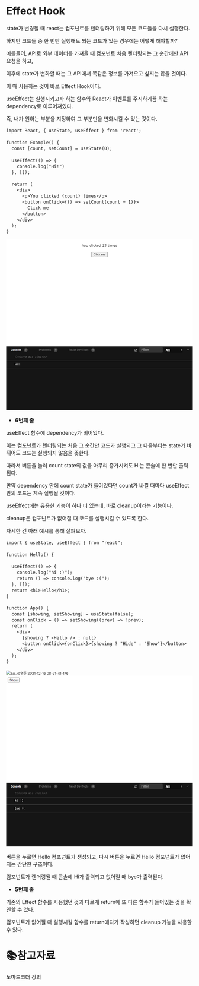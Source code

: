

# Effect Hook

state가 변경될 때 react는 컴포넌트를 렌더링하기 위해 모든 코드들을 다시 실행한다.

하지만 코드들 중 한 번만 실행해도 되는 코드가 있는 경우에는 어떻게 해야할까?

예를들어, API로 외부 데이터를 가져올 때 컴포넌트 처음 렌더링되는 그 순간에만 API 요청을 하고,

이후에 state가 변화할 때는 그 API에서 똑같은 정보를 가져오고 싶지는 않을 것이다.

이 때 사용하는 것이 바로 Effect Hook이다. 



useEffect는 실행시키고자 하는 함수와 React가 이벤트를 주시하게끔 하는 dependency로 이루어져있다.

즉, 내가 원하는 부분을 지정하여 그 부분만을 변화시킬 수 있는 것이다.

```react
import React, { useState, useEffect } from 'react';

function Example() {
  const [count, setCount] = useState(0);

  useEffect(() => {
    console.log("Hi!")
  }, []);

  return (
    <div>
      <p>You clicked {count} times</p>
      <button onClick={() => setCount(count + 1)}>
        Click me
      </button>
    </div>
  );
}

```

  <img src="./md-images/2조_정영준 2021-12-16 08-19-29-558-16396104051031.jpg" alt="2조_정영준 2021-12-16 08-19-29-558" style="zoom: 67%;" />

- **6번째 줄**

useEffect 함수에 dependency가 비어있다.

이는 컴포넌트가 렌더링되는 처음 그 순간만 코드가 실행되고 그 다음부터는 state가 바뀌어도 코드는 실행되지 않음을 뜻한다.

따라서 버튼을 눌러 count state의 값을 아무리 증가시켜도 Hi는 콘솔에 한 번만 출력된다.

만약 dependency 안에 count state가 들어있다면 count가 바뀔 때마다 useEffect 안의 코드는 계속 실행될 것이다.



useEffect에는 유용한 기능이 하나 더 있는데, 바로 cleanup이라는 기능이다.

cleanup은 컴포넌트가 없어질 때 코드를 실행시킬 수 있도록 한다.

자세한 건 아래 예시를 통해 살펴보자.

```react
import { useState, useEffect } from "react";

function Hello() {
    
  useEffect(() => {
    console.log("hi :)");
    return () => console.log("bye :(");
  }, []);
  return <h1>Hello</h1>;
}

function App() {
  const [showing, setShowing] = useState(false);
  const onClick = () => setShowing((prev) => !prev);
  return (
    <div>
      {showing ? <Hello /> : null}
      <button onClick={onClick}>{showing ? "Hide" : "Show"}</button>
    </div>
  );
}
```

<img src="C:\Users\User\Desktop\코딩\코딩 사진\2조_정영준 2021-12-16 08-21-35-586.jpg" alt="2조_정영준 2021-12-16 08-21-41-176" style="zoom:67%;" />	

<img src="./md-images/2조_정영준 2021-12-16 08-21-41-176-16396105733182.jpg" alt="2조_정영준 2021-12-16 08-21-41-176" style="zoom:67%;" />	

버튼을 누르면 Hello 컴포넌트가 생성되고, 다시 버튼을 누르면 Hello 컴포넌트가 없어지는 간단한 구조이다.

컴포넌트가 렌더링될 때 콘솔에 Hi가 출력되고 없어질 때 bye가 출력된다.



- **5번째 줄**

기존의 Effect 함수를 사용했던 것과 다르게 return에 또 다른 함수가 들어있는 것을 확인할 수 있다.

컴포넌트가 없어질 때 실행시킬 함수를 return에다가 작성하면 cleanup 기능을 사용할 수 있다.



# :books:참고자료

노마드코더 강의






